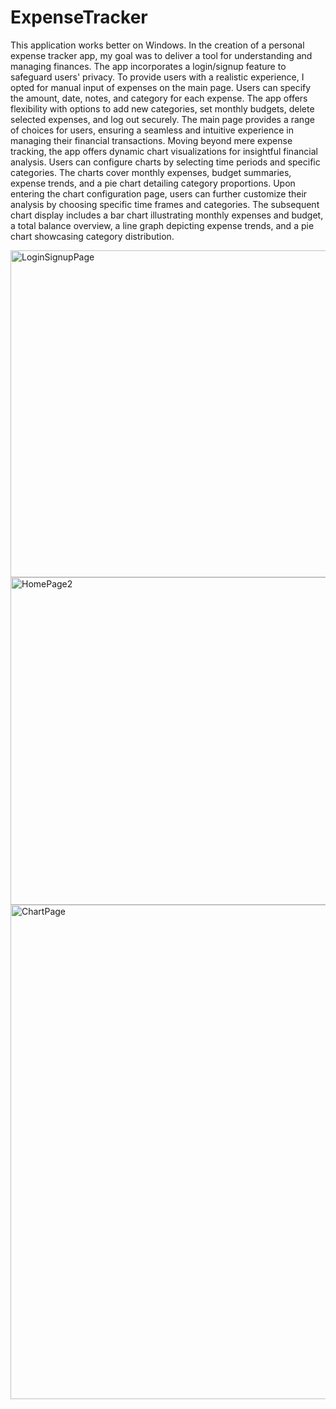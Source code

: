 # ExpenseTracker
This application works better on Windows.
In the creation of a personal expense tracker app, my goal was to deliver a tool for understanding and managing finances. 
The app incorporates a login/signup feature to safeguard users' privacy.
To provide users with a realistic experience, I opted for manual input of expenses on the main page. 
Users can specify the amount, date, notes, and category for each expense. The app offers flexibility with options to add new categories, set monthly budgets, 
delete selected expenses, and log out securely.
The main page provides a range of choices for users, ensuring a seamless and intuitive experience in managing their financial transactions.
Moving beyond mere expense tracking, the app offers dynamic chart visualizations for insightful financial analysis. 
Users can configure charts by selecting time periods and specific categories. 
The charts cover monthly expenses, budget summaries, expense trends, and a pie chart detailing category proportions.
Upon entering the chart configuration page, users can further customize their analysis by choosing specific time frames and categories. 
The subsequent chart display includes a bar chart illustrating monthly expenses and budget, a total balance overview, a line graph depicting expense trends, and a pie chart showcasing category distribution.

<img width="523" alt="LoginSignupPage" src="https://github.com/TommasoGuasti1/ExpenseTracker/assets/155632465/35c25f02-502c-45a5-830d-1258382d2226">

<img width="524" alt="HomePage2" src="https://github.com/TommasoGuasti1/ExpenseTracker/assets/155632465/05ce678e-8712-462d-ba71-fb1817ca2d79">


<img width="791" alt="ChartPage" src="https://github.com/TommasoGuasti1/ExpenseTracker/assets/155632465/4d02d7fd-3cbe-4e40-a8b4-6a0e53433129">
